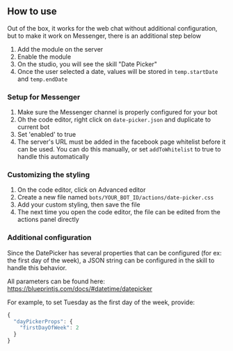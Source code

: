## How to use

Out of the box, it works for the web chat without additional configuration, but to make it work on Messenger, there is an additional step below

1. Add the module on the server
2. Enable the module
3. On the studio, you will see the skill "Date Picker"
4. Once the user selected a date, values will be stored in `temp.startDate` and `temp.endDate`

### Setup for Messenger

1. Make sure the Messenger channel is properly configured for your bot
2. Oh the code editor, right click on `date-picker.json` and duplicate to current bot
3. Set 'enabled' to true
4. The server's URL must be added in the facebook page whitelist before it can be used. You can do this manually, or set `addToWhitelist` to true to handle this automatically

### Customizing the styling

1. On the code editor, click on Advanced editor
2. Create a new file named `bots/YOUR_BOT_ID/actions/date-picker.css`
3. Add your custom styling, then save the file
4. The next time you open the code editor, the file can be edited from the actions panel directly

### Additional configuration

Since the DatePicker has several properties that can be configured (for ex: the first day of the week), a JSON string can be configured in the skill to handle this behavior.

All parameters can be found here: https://blueprintjs.com/docs/#datetime/datepicker

For example, to set Tuesday as the first day of the week, provide:

```js
{
  "dayPickerProps": {
    "firstDayOfWeek": 2
  }
}
```

